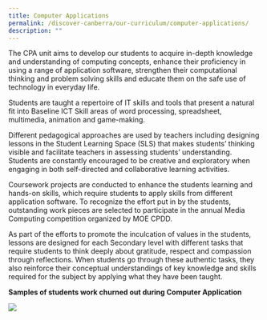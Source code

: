 ```yaml
---
title: Computer Applications
permalink: /discover-canberra/our-curriculum/computer-applications/
description: ""
---
```

<div>
<div>
<p>The CPA unit aims to develop our students to acquire in-depth knowledge and understanding of computing concepts, enhance their proficiency in using a range of application software, strengthen their computational thinking and problem solving skills and educate them on the safe use of technology in everyday life.</p>
<p>Students are taught a repertoire of IT skills and tools that present a natural fit into Baseline ICT Skill areas of word processing, spreadsheet, multimedia, animation and game-making.</p>
<p>Different pedagogical approaches are used by teachers including designing lessons in the Student Learning Space (SLS) that makes students&rsquo; thinking visible and facilitate teachers in assessing students&rsquo; understanding. Students are constantly encouraged to be creative and exploratory when engaging in both self-directed and collaborative learning activities.</p>
<p>Coursework projects are conducted to enhance the students learning and hands-on skills, which require students to apply skills from different application software. To recognize the effort put in by the students, outstanding work pieces are selected to participate in the annual Media Computing competition organized by MOE CPDD.</p>
<p>As part of the efforts to promote the inculcation of values in the students, lessons are designed for each Secondary level with different tasks that require students to think deeply about gratitude, respect and compassion through reflections. When students go through these authentic tasks, they also reinforce their conceptual understandings of key knowledge and skills required for the subject by applying what they have been taught.</p>
</div>
</div>
<p><strong>Samples of students work churned out during Computer Application</strong></p>

![](/images/computer.png)